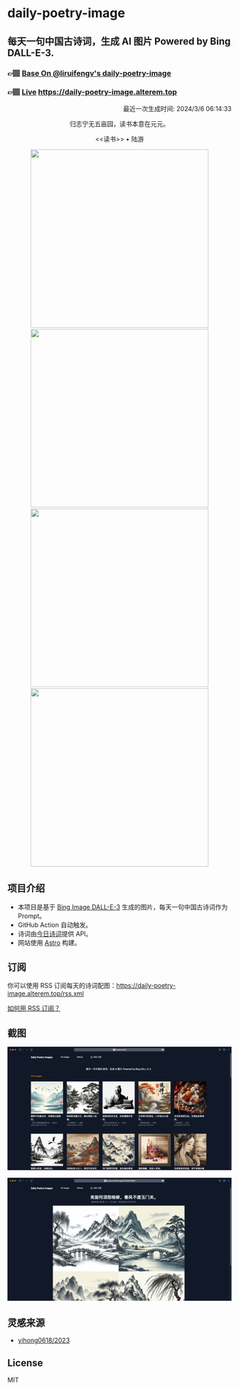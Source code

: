 
# daily-poetry-image

## 每天一句中国古诗词，生成 AI 图片 Powered by Bing DALL-E-3.

### 👉🏽 [Base On @liruifengv's daily-poetry-image](https://github.com/liruifengv/daily-poetry-image)

### 👉🏽 [Live](https://daily-poetry-image.alterem.top/) https://daily-poetry-image.alterem.top

<p align="right">
  最近一次生成时间: 2024/3/6 06:14:33
</p>
<p align="center">
归志宁无五亩园，读书本意在元元。
</p>
<p align="center">
<<读书>> • 陆游
</p>
<p align="center">
<img src="https://tse2.mm.bing.net/th/id/OIG4._tPGx5Gj85ZbmHmUKHZu" height="400" width="400" />
<img src="https://tse1.mm.bing.net/th/id/OIG4.vEKTqsz82B1UAkIkmNoI" height="400" width="400" />
<img src="https://tse3.mm.bing.net/th/id/OIG4.M7HknKDFhUY2U7M7LDgD" height="400" width="400" />
<img src="https://tse4.mm.bing.net/th/id/OIG4.Gw71fwj5MR1Kb8nALtlH" height="400" width="400" />
</p>

## 项目介绍

-   本项目是基于 [Bing Image DALL-E-3](https://www.bing.com/images/create) 生成的图片，每天一句中国古诗词作为 Prompt。
-   GitHub Action 自动触发。
-   诗词由[今日诗词](https://www.jinrishici.com/)提供 API。
-   网站使用 [Astro](https://astro.build) 构建。

## 订阅

你可以使用 RSS 订阅每天的诗词配图：https://daily-poetry-image.alterem.top/rss.xml

[如何用 RSS 订阅？](https://zhuanlan.zhihu.com/p/55026716)

## 截图

![图片列表](./screenshots/Snipaste_2023-12-28_21-00-26.png)

![图片详情](./screenshots/Snipaste_2023-12-28_21-00-53.png)

## 灵感来源

-   [yihong0618/2023](https://github.com/yihong0618/2023)

## License

MIT

